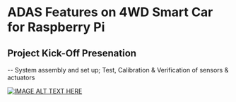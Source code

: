 # ADAS Features on 4WD Smart Car for Raspberry Pi


## Project Kick-Off Presenation

-- System assembly and set up; Test, Calibration & Verification of sensors & actuators

[![IMAGE ALT TEXT HERE](https://i.ytimg.com/vi/zcSaDc4Ma50/maxresdefault.jpg)](https://www.youtube.com/watch?v=koAhY8Hy2RE&ab_channel=SuryakiranGeorge)
